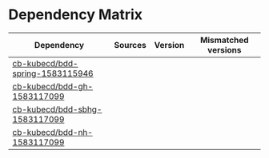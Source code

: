 # Dependency Matrix

Dependency | Sources | Version | Mismatched versions
---------- | ------- | ------- | -------------------
[cb-kubecd/bdd-spring-1583115946](https://github.com/cb-kubecd/bdd-spring-1583115946.git) |  | []() | 
[cb-kubecd/bdd-gh-1583117099](https://github.com/cb-kubecd/bdd-gh-1583117099.git) |  | []() | 
[cb-kubecd/bdd-sbhg-1583117099](https://github.com/cb-kubecd/bdd-sbhg-1583117099.git) |  | []() | 
[cb-kubecd/bdd-nh-1583117099](https://github.com/cb-kubecd/bdd-nh-1583117099.git) |  | []() | 
